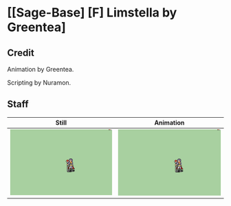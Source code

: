 # [\[Sage-Base\] \[F\] Limstella by Greentea]

## Credit

Animation by Greentea.

Scripting by Nuramon.
	
## Staff

| Still | Animation |
| :---: | :-------: |
| ![Staff still](./Staff_000.png) | ![Staff animation](./Staff.gif) |

